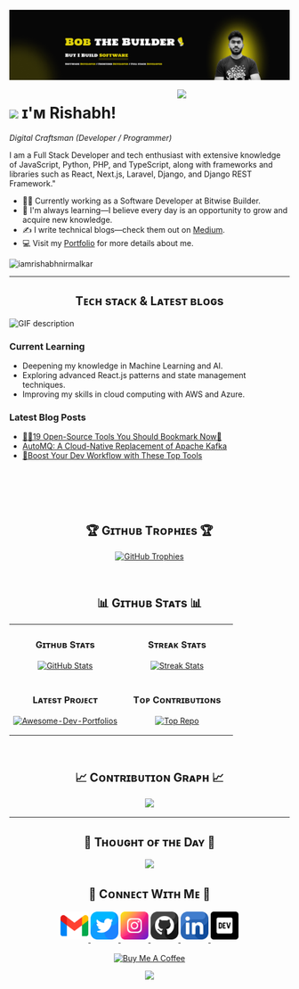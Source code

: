 <!--Banner-->

![iamrishabhnirmalkar Banner Image](./banner.png)

<!--Night Owl image-->
<div>
  <img align="right" width="40%" src="https://owlbertsio-resized.s3.amazonaws.com/Popper.psd.full.png">
</div>

<!--Header Name-->

# <img src="https://emojis.slackmojis.com/emojis/images/1531849430/4246/blob-sunglasses.gif?1531849430" width="30"/> ɪ'ᴍ Rishabh!

_Digital Craftsman (Developer / Programmer)_
<br />

<!--Start Intro-->
<p align="left">
I am a Full Stack Developer and tech enthusiast with extensive knowledge of JavaScript, Python, PHP, and TypeScript, along with frameworks and libraries such as React, Next.js, Laravel, Django, and Django REST Framework." </p>

- 👨‍💻 Currently working as a Software Developer at Bitwise Builder.
- 🌱 I'm always learning—I believe every day is an opportunity to grow and acquire new knowledge.
- ✍ I write technical blogs—check them out on [Medium](https://medium.com/@iamrishabhnirmalkar).
- 💻 Visit my [Portfolio](/) for more details about me.
<!--End Intro-->

<!--Profile Count Badge-->
<p align="left">
  <img src="https://komarev.com/ghpvc/?username=iamrishabhnirmalkar&label=Profile%20views&color=FFD700&style=for-the-badge&logo=star" alt="iamrishabhnirmalkar" style="padding-right:20px;" />
</p>

---

<!--Languages and Tools Section-->
<h2 align="center">Tᴇᴄʜ sᴛᴀᴄᴋ & Lᴀᴛᴇsᴛ ʙʟᴏɢs</h2> 
<picture>
  <source media="(prefers-color-scheme: dark)" srcset="./Skills_Animation_Dark.gif">
  <source media="(prefers-color-scheme: light)" srcset="./Skills_Animation_White.gif">
  <img align="left" alt="GIF description" src="./Skills_Animation_White.gif">
</picture>
<br />

<h3 align="left">Current Learning</h3>
<ul align="left">
  <li>Deepening my knowledge in Machine Learning and AI.</li>
  <li>Exploring advanced React.js patterns and state management techniques.</li>
  <li>Improving my skills in cloud computing with AWS and Azure.</li>
</ul>
  
<h3 align="left">Latest Blog Posts</h3>
<ul align="left">
  <li><a href="https://dev.to/dev_kiran/19-open-source-tools-you-should-bookmark-now-5hc4">🧙‍♂️19 Open-Source Tools You Should Bookmark Now🔖</a></li>
  <li><a href="https://dev.to/dev_kiran/automq-a-cloud-native-replacement-of-apache-kafka-59mg">AutoMQ: A Cloud-Native Replacement of Apache Kafka</a></li>
  <li><a href="https://dev.to/dev_kiran/boost-your-dev-workflow-with-these-top-tools-4k66">🚀Boost Your Dev Workflow with These Top Tools</a></li>
</ul>
<br />
<br />
<br />
<br />

<!--Trophies Section-->
<h2 align="center">🏆 Gɪᴛʜᴜʙ Tʀᴏᴘʜɪᴇs 🏆</h2>
<p align="center">
  <a href="https://github.com/iamrishabhnirmalkar">
    <picture>
      <source media="(prefers-color-scheme: dark)" srcset="https://github-profile-trophy.vercel.app/?username=iamrishabhnirmalkar&no-bg=true&row=2&column=6&margin-w=20&margin-h=20&theme=gruvbox">
      <source media="(prefers-color-scheme: light)" srcset="https://github-profile-trophy.vercel.app/?username=iamrishabhnirmalkar&no-bg=true&row=2&column=6&margin-w=20&margin-h=20&theme=gruvbox">
      <img alt="GitHub Trophies" src="https://github-profile-trophy.vercel.app/?username=iamrishabhnirmalkar&no-bg=true&no-frame=true&row=2&column=6&margin-w=20&margin-h=20&theme=gruvbox">
    </picture>
  </a>
</p>
<br />

<!--Github stats Table-->
<h2 align="center">📊 Gɪᴛʜᴜʙ Sᴛᴀᴛs 📊</h2>

<table width="100%">
  <tr>
    <td width="50%">
      <h3 align="center"><strong>Gɪᴛʜᴜʙ Sᴛᴀᴛs</strong></h3>
      <p align="center">
        <a href="https://github.com/iamrishabhnirmalkar">
          <img align="center" src="https://github-readme-stats.vercel.app/api?username=iamrishabhnirmalkar&count_private=true&show_icons=true&theme=gruvbox&bg_color=0,000000,FFD700&title_color=000000&text_color=000000&rank_icon=github&hide=prs,issues,contribs&show=reviews,prs_merged,prs_merged_percentage" alt="GitHub Stats" />
        </a>
      </p>
    </td>
    <td width="50%">
      <h3 align="center"><strong>Sᴛʀᴇᴀᴋ Sᴛᴀᴛs</strong></h3>
      <p align="center">
        <a href="https://github.com/iamrishabhnirmalkar">
          <img align="center" src="https://streak-stats.demolab.com?user=iamrishabhnirmalkar&theme=gruvbox&background=0,000000,FFD700&fire=000000&ring=000000&sideNums=000000&sideLabels=000000&dates=000000&currStreakNum=000000" alt="Streak Stats" />
        </a>
      </p>
    </td>
  </tr>
  <tr>
    <td width="50%">
      <h3 align="center"><strong>Lᴀᴛᴇsᴛ Pʀᴏᴊᴇᴄᴛ</strong></h3>
      <p align="center">
        <a href="https://github.com/iamrishabhnirmalkar/Awesome-Dev-Portfolios">
          <img align="center" width="470" src="https://github-readme-stats.vercel.app/api/pin/?username=iamrishabhnirmalkar&repo=Awesome-Dev-Portfolios&theme=gruvbox&show_owner=true&bg_color=0,000000,FFD700&title_color=000000&text_color=000000" alt="Awesome-Dev-Portfolios" />
        </a>
      </p>
    </td>
    <td width="50%">
      <h3 align="center"><strong>Tᴏᴘ Cᴏɴᴛʀɪʙᴜᴛɪᴏɴs</strong></h3>
      <p align="center">
        <a href="https://github.com/iamrishabhnirmalkar">
          <img align="center" src="https://github-contributor-stats.vercel.app/api?username=iamrishabhnirmalkar&limit=2&theme=gruvbox&show_owner=true&combine_all_yearly_contributions=false&bg_color=0,000000,FFD700&title_color=000000&text_color=000000" alt="Top Repo" />
        </a>
      </p>
    </td>
  </tr>
</table>
<br />

<!--Contribution Graph-->
<h2 align="center">📈 Cᴏɴᴛʀɪʙᴜᴛɪᴏɴ Gʀᴀᴘʜ 📈</h2>
<div align="center">
    <img src="https://github-readme-activity-graph.vercel.app/graph?username=iamrishabhnirmalkar&bg_color=FFD700&&color=000000&line=000000&point=000000&area=false&hide_border=false" border-radius="15">
</div>

---

<!--Dynamic Quote card updates everyday at 12 PM-->
<h2 align="center">🌟 Tʜᴏᴜɢʜᴛ ᴏғ ᴛʜᴇ Dᴀʏ 🌟</h2>

<!--STARTS_HERE_QUOTE_CARD-->
<p align="center">
    <img src="https://readme-daily-quotes.vercel.app/api?author=Ming-Dao%20Deng&quote=A%20good%20master%20leads%20you%20to%20the%20true%20master%20within.%20Only%20that%20master%2C%20who%20is%20your%20own%20higher%20self%2C%20can%20adequately%20answer%20all%20questions.&theme=light&bg_color=FFD700&author_color=000000&accent_color=000000">
</p>
<!--ENDS_HERE_QUOTE_CARD-->

<!--Contact Section-->
<h2 align="center">🤝 Cᴏɴɴᴇᴄᴛ Wɪᴛʜ Mᴇ 🤝 </h2>
<div align="center">
  
<a href="mailto:iamrishabhnirmalkar@gmail.com" target="_blank">
<img src="./gmail.png" width=50 height=50 alt="iamrishabhnirmalkar@gmail.com" style="margin-bottom: 5px;" />
</a>

<a href="https://x.com/iamrishunir" target="_blank">
<img src="./twitter.png" width=50 height=50 alt="iamrishunir" style="margin-bottom: 5px;" />
</a>

<a href="https://www.instagram.com/therishabhnir" target="_blank">
<img src="./instagram.png" width=50 height=50 alt="iamrishunir" style="margin-bottom: 5px;" />
</a>

<a href="https://www.githubcom/iamrishabhnirmalkar" target="_blank">
<img src="./github.png" width=50 height=50 alt="iamrishabhnirmalkar" style="margin-bottom: 5px;" />
</a>

<a href="https://www.linkedin.com/in/iamrishabhnirmalkar/" target="_blank">
<img src="./linkedin.png" width=50 height=50 alt="iamrishabhnirmalkar" style="margin-bottom: 5px;" />
</a>

<a href="https://dev.to/iamrishabhnirmalkar" target="_blank">
<img src="./dev_to.png" width=50 height=50 alt="iamrishabhnirmalkar" style="margin-bottom: 5px;" />
</a>
</div>
<br/>

<!--Buy me a coffee-->
<div align="center">
<a href="https://buymeacoffee.com/iamrishabhnirmalkar" target="_blank"><img src="https://cdn.buymeacoffee.com/buttons/v2/default-yellow.png" alt="Buy Me A Coffee" style="height: 40px !important;width: 200px !important;" ></a>
</div>

<!--Footer-->
<p align="center">
  <img src="https://capsule-render.vercel.app/api?type=waving&color=gradient&height=65&section=footer"/>
</p>
